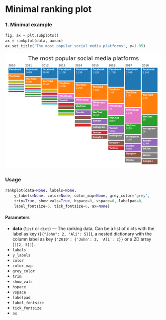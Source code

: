 # Minimal ranking plot


### 1. Minimal example

```python
fig, ax = plt.subplots()
ax = rankplot(data, ax=ax)
ax.set_title('The most popular social media platforms', y=1.05)
```
![](examples/basic.png)

### Usage

```python
rankplot(data=None, labels=None,
    y_labels=None, color=None, color_map=None, grey_color='grey',
    trim=True, show_vals=True, hspace=0, vspace=0, labelpad=0, 
    label_fontsize=5, tick_fontsize=6, ax=None) 
```

#### Parameters

- **data** (`list` or `dict`) — The ranking data. Can be a list of dicts with the label as key (`[{"John": 2, "Ali": 5}]`),
         a nested dictionary with the column label as key `{'2010': {'John': 2, 'Ali': 2}}` or a 2D array (`[[2, 5]]`). 
- `labels`
- `y_labels`
- `color`
- `color_map`
- `grey_color`
- `trim`
- `show_vals`
- `hspace`
- `vspace`
- `labelpad`
- `label_fontsize`
- `tick_fontsize`
- `ax`
